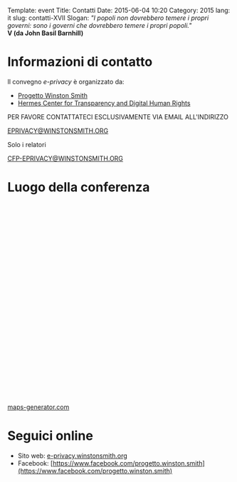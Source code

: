 Template: event
Title: Contatti
Date: 2015-06-04 10:20
Category: 2015
lang: it
slug: contatti-XVII
Slogan: <i>"I popoli non dovrebbero temere i propri governi: sono i governi che dovrebbero temere i propri popoli."</i><br/><b>V (da John Basil Barnhill)</b>

# Informazioni di contatto

Il convegno *e-privacy* è organizzato da:

- [Progetto Winston Smith](http://pws.winstonsmith.org)
- [Hermes Center for Transparency and Digital Human Rights](http://logioshermes.org)

PER FAVORE CONTATTATECI ESCLUSIVAMENTE VIA EMAIL ALL'INDIRIZZO

[EPRIVACY@WINSTONSMITH.ORG](mailto:eprivacy@winstonsmith.org)

Solo i relatori

[CFP-EPRIVACY@WINSTONSMITH.ORG](mailto:cfp-eprivacy@winstonsmith.org)

# Luogo della conferenza

<script src='https://maps.googleapis.com/maps/api/js?v=3.exp'></script>
<div style='overflow:hidden;height:448px;width:611px;'><div id='gmap_canvas' style='height:448px;width:611px;'></div>
<style>#gmap_canvas img{max-width:none!important;background:none!important}</style></div>
 <a href='http://www.maps-generator.com/it'>maps-generator.com</a> <script type='text/javascript' src='http://embedmaps.com/google-maps-authorization/script.js?id=0797871d9f258be8c5ce36dfcce0c1025e3011cd'></script><script type='text/javascript'> function init_map(){
var myOptions = {
zoom:13,center:new google.maps.LatLng(41.9014429,12.477100699999937),
mapTypeId: google.maps.MapTypeId.ROADMAP};
map = new google.maps.Map(document.getElementById('gmap_canvas'), myOptions);
marker = new google.maps.Marker({map: map,position: new google.maps.LatLng(41.9014429,12.477100699999937)});
infowindow = new google.maps.InfoWindow({
content:'<strong>e-privacy XVII 2015</strong><br>'+
'Via Campo Marzio, 78<br>'+
'00186 Rome<br>'
});
google.maps.event.addListener(marker, 'click', function(){
infowindow.open(map,marker);
});
infowindow.open(map,marker);
}
google.maps.event.addDomListener(window, 'load', init_map);
</script>

# Seguici online

- Sito web: [e-privacy.winstonsmith.org](http://e-privacy.winstonsmith.org)
- Facebook: [https://www.facebook.com/progetto.winston.smith](https://www.facebook.com/progetto.winston.smith)
<!-- - Gruppo Linkedin: [www.linkedin.com/groups/Progetto-Winston-Smith-1888831/about](http://www.linkedin.com/groups/Progetto-Winston-Smith-1888831/about) -->

